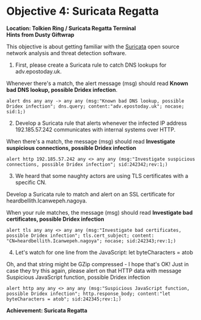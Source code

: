 
# Objective 4: Suricata Regatta
**Location: Tolkien Ring / Suricata Regatta Terminal**  
**Hints from Dusty Giftwrap**

This objective is about getting familiar with the [Suricata](https://suricata.io/) open source network analysis and threat detection software.


1. First, please create a Suricata rule to catch DNS lookups for adv.epostoday.uk.

Whenever there's a match, the alert message (msg) should read **Known bad DNS lookup, possible Dridex infection**.

```alert dns any any -> any any (msg:"Known bad DNS lookup, possible Dridex infection"; dns.query; content:"adv.epostoday.uk"; nocase; sid:1;)```

  

2. Develop a Suricata rule that alerts whenever the infected IP address 192.185.57.242 communicates with internal systems over HTTP. 

When there's a match, the message (msg) should read **Investigate suspicious connections, possible Dridex infection**

```alert http 192.185.57.242 any <> any any (msg:"Investigate suspicious connections, possible Dridex infection"; sid:242342;rev:1;)```

  

3. We heard that some naughty actors are using TLS certificates with a specific CN.

Develop a Suricata rule to match and alert on an SSL certificate for heardbellith.Icanwepeh.nagoya. 

When your rule matches, the message (msg) should read **Investigate bad certificates, possible Dridex infection**

  

```alert tls any any <> any any (msg:"Investigate bad certificates, possible Dridex infection"; tls.cert_subject; content: "CN=heardbellith.Icanwepeh.nagoya"; nocase; sid:242343;rev:1;)```

  

4. Let's watch for one line from the JavaScript: let byteCharacters = atob 

Oh, and that string might be GZip compressed - I hope that's OK!
Just in case they try this again, please alert on that HTTP data with message Suspicious JavaScript function, possible Dridex infection  

```alert http any any <> any any (msg:"Suspicious JavaScript function, possible Dridex infection"; http.response_body; content:"let byteCharacters = atob"; sid:242345;rev:1;)```

**Achievement: Suricata Regatta**
